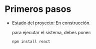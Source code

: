 <h1>Primeros pasos</h1>

- Estado del proyecto: En construcción.

  para ejecutar el sistema, debes poner:

  ```npm install react```
